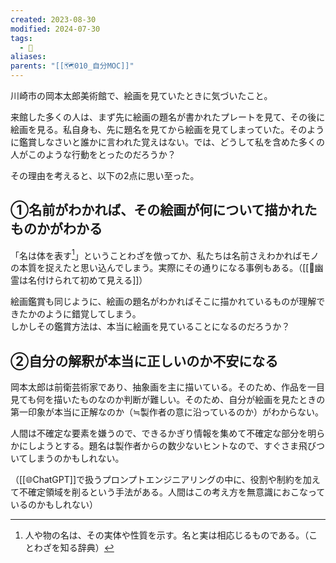 ```yaml
---
created: 2023-08-30
modified: 2024-07-30
tags:
  - 💭
aliases: 
parents: "[[🗺️010_自分MOC]]"
---
```

川崎市の岡本太郎美術館で、絵画を見ていたときに気づいたこと。

来館した多くの人は、まず先に絵画の題名が書かれたプレートを見て、その後に絵画を見る。私自身も、先に題名を見てから絵画を見てしまっていた。そのように鑑賞しなさいと誰かに言われた覚えはない。では、どうして私を含めた多くの人がこのような行動をとったのだろうか？

その理由を考えると、以下の2点に思い至った。

## ①名前がわかれば、その絵画が何について描かれたものかがわかる
「名は体を表す[^名は体を表すの意味]」ということわざを倣ってか、私たちは名前さえわかればモノの本質を捉えたと思い込んでしまう。実際にその通りになる事例もある。（[[💭幽霊は名付けられて初めて見える]]）

絵画鑑賞も同じように、絵画の題名がわかればそこに描かれているものが理解できたかのように錯覚してしまう。  
しかしその鑑賞方法は、本当に絵画を見ていることになるのだろうか？

[^名は体を表すの意味]: 人や物の名は、その実体や性質を示す。名と実は相応じるものである。（ことわざを知る辞典）

## ②自分の解釈が本当に正しいのか不安になる
岡本太郎は前衛芸術家であり、抽象画を主に描いている。そのため、作品を一目見ても何を描いたものなのか判断が難しい。そのため、自分が絵画を見たときの第一印象が本当に正解なのか（≒製作者の意に沿っているのか）がわからない。

人間は不確定な要素を嫌うので、できるかぎり情報を集めて不確定な部分を明らかにしようとする。題名は製作者からの数少ないヒントなので、すぐさま飛びついてしまうのかもしれない。

（[[🌐ChatGPT]]で扱うプロンプトエンジニアリングの中に、役割や制約を加えて不確定領域を削るという手法がある。人間はこの考え方を無意識におこなっているのかもしれない）